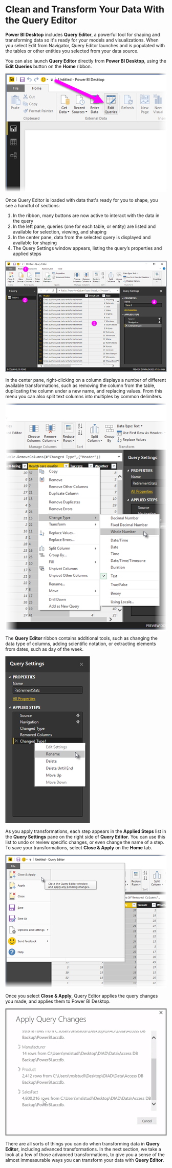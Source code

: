 <properties
   pageTitle="Clean and Transform Your Data With the Query Editor"
   description="Get data in shape for use with Power BI"
   services="powerbi"
   documentationCenter=""
   authors="davidiseminger"
   manager="mblythe"
   editor=""
   tags=""
   featuredVideoId="o-sinon5JYY"
   courseDuration="8m"/>

<tags
   ms.service="powerbi"
   ms.devlang="NA"
   ms.topic="article"
   ms.tgt_pltfrm="NA"
   ms.workload="powerbi"
   ms.date="02/29/2016"
   ms.author="v-jescoo"/>

# Clean and Transform Your Data With the Query Editor

**Power BI Desktop** includes **Query Editor**, a powerful tool for shaping and transforming data so it's ready for your models and visualizations. When you select Edit from Navigator, Query Editor launches and is populated with the tables or other entities you selected from your data source.

You can also launch **Query Editor** directly from **Power BI Desktop**, using the **Edit Queries** button on the **Home** ribbon.

![](media/powerbi-learning-1-3-clean-and-transform-data-with-query-editor/1-3_1.png)

Once Query Editor is loaded with data that's ready for you to shape, you see a handful of sections:

1.  In the ribbon, many buttons are now active to interact with the data in the query
2.  In the left pane, queries (one for each table, or entity) are listed and available for selection, viewing, and shaping
3.  In the center pane, data from the selected query is displayed and available for shaping
4.  The Query Settings window appears, listing the query’s properties and applied steps

![](media/powerbi-learning-1-3-clean-and-transform-data-with-query-editor/1-3_2.png)

In the center pane, right-clicking on a column displays a number of different available transformations, such as removing the column from the table, duplicating the column under a new name, and replacing values. From this menu you can also split text columns into multiples by common delimiters.

![](media/powerbi-learning-1-3-clean-and-transform-data-with-query-editor/1-3_3.png)

The **Query Editor** ribbon contains additional tools, such as changing the data type of columns, adding scientific notation, or extracting elements from dates, such as day of the week.

![](media/powerbi-learning-1-3-clean-and-transform-data-with-query-editor/1-3_4.png)

As you apply transformations, each step appears in the **Applied Steps** list in the **Query Settings** pane on the right side of **Query Editor**. You can use this list to undo or review specific changes, or even change the name of a step. To save your transformations, select **Close & Apply** on the **Home** tab.

![](media/powerbi-learning-1-3-clean-and-transform-data-with-query-editor/1-3_5.png)

Once you select **Close & Apply**, Query Editor applies the query changes you made, and applies them to Power BI Desktop.

![](media/powerbi-learning-1-3-clean-and-transform-data-with-query-editor/1-3_6.png)

There are all sorts of things you can do when transforming data in **Query Editor**, including advanced transformations. In the next section, we take a look at a few of those advanced transformations, to give you a sense of the almost immeasurable ways you can transform your data with **Query Editor**.
